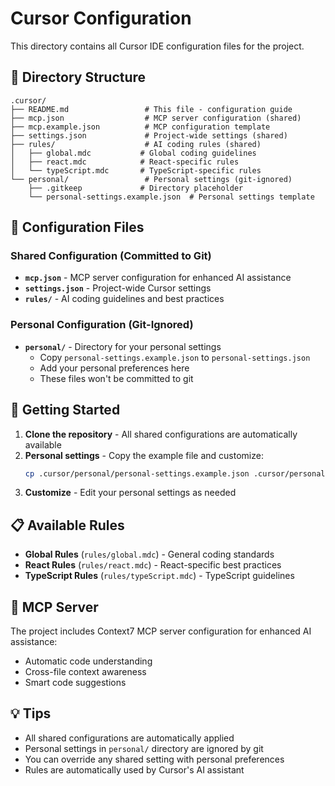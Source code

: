 # Cursor Configuration

This directory contains all Cursor IDE configuration files for the project.

## 📁 Directory Structure

```
.cursor/
├── README.md                 # This file - configuration guide
├── mcp.json                  # MCP server configuration (shared)
├── mcp.example.json          # MCP configuration template
├── settings.json             # Project-wide settings (shared)
├── rules/                    # AI coding rules (shared)
│   ├── global.mdc           # Global coding guidelines
│   ├── react.mdc            # React-specific rules
│   └── typeScript.mdc       # TypeScript-specific rules
└── personal/                 # Personal settings (git-ignored)
    ├── .gitkeep             # Directory placeholder
    └── personal-settings.example.json  # Personal settings template
```

## 🔧 Configuration Files

### Shared Configuration (Committed to Git)

- **`mcp.json`** - MCP server configuration for enhanced AI assistance
- **`settings.json`** - Project-wide Cursor settings
- **`rules/`** - AI coding guidelines and best practices

### Personal Configuration (Git-Ignored)

- **`personal/`** - Directory for your personal settings
  - Copy `personal-settings.example.json` to `personal-settings.json`
  - Add your personal preferences here
  - These files won't be committed to git

## 🚀 Getting Started

1. **Clone the repository** - All shared configurations are automatically available
2. **Personal settings** - Copy the example file and customize:
   ```bash
   cp .cursor/personal/personal-settings.example.json .cursor/personal/personal-settings.json
   ```
3. **Customize** - Edit your personal settings as needed

## 📋 Available Rules

- **Global Rules** (`rules/global.mdc`) - General coding standards
- **React Rules** (`rules/react.mdc`) - React-specific best practices
- **TypeScript Rules** (`rules/typeScript.mdc`) - TypeScript guidelines

## 🔄 MCP Server

The project includes Context7 MCP server configuration for enhanced AI assistance:

- Automatic code understanding
- Cross-file context awareness
- Smart code suggestions

## 💡 Tips

- All shared configurations are automatically applied
- Personal settings in `personal/` directory are ignored by git
- You can override any shared setting with personal preferences
- Rules are automatically used by Cursor's AI assistant
